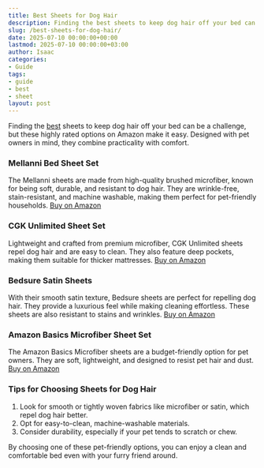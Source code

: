 ```yaml
---
title: Best Sheets for Dog Hair
description: Finding the best sheets to keep dog hair off your bed can be a challenge, but these highly rated options on Amazon make it easy.
slug: /best-sheets-for-dog-hair/
date: 2025-07-10 00:00:00+00:00
lastmod: 2025-07-10 00:00:00+03:00
author: Isaac
categories:
- Guide
tags:
- guide
- best
- sheet
layout: post
---
```

Finding the [best](https://pestpolicy.com/best-acrylic-paint-for-wood/) sheets to keep dog hair off your bed can be a challenge, but these highly rated options on Amazon make it easy. Designed with pet owners in mind, they combine practicality with comfort.
### Mellanni Bed Sheet Set
The Mellanni sheets are made from high-quality brushed microfiber, known for being soft, durable, and resistant to dog hair. They are wrinkle-free, stain-resistant, and machine washable, making them perfect for pet-friendly households.
[Buy on Amazon](https://www.amazon.com/dp/B00NL0HUQ4)
### CGK Unlimited Sheet Set
Lightweight and crafted from premium microfiber, CGK Unlimited sheets repel dog hair and are easy to clean. They also feature deep pockets, making them suitable for thicker mattresses.
[Buy on Amazon](https://www.amazon.com/dp/B07G2R55C4)
### Bedsure Satin Sheets
With their smooth satin texture, Bedsure sheets are perfect for repelling dog hair. They provide a luxurious feel while making cleaning effortless. These sheets are also resistant to stains and wrinkles.
[Buy on Amazon](https://www.amazon.com/dp/B08Q54G74L)
### Amazon Basics Microfiber Sheet Set
The Amazon Basics Microfiber sheets are a budget-friendly option for pet owners. They are soft, lightweight, and designed to resist pet hair and dust.
[Buy on Amazon](https://www.amazon.com/dp/B07M5CTLF6)
### Tips for Choosing Sheets for Dog Hair
1. Look for smooth or tightly woven fabrics like microfiber or satin, which repel dog hair better.  
2. Opt for easy-to-clean, machine-washable materials.  
3. Consider durability, especially if your pet tends to scratch or chew.

By choosing one of these pet-friendly options, you can enjoy a clean and comfortable bed even with your furry friend around.